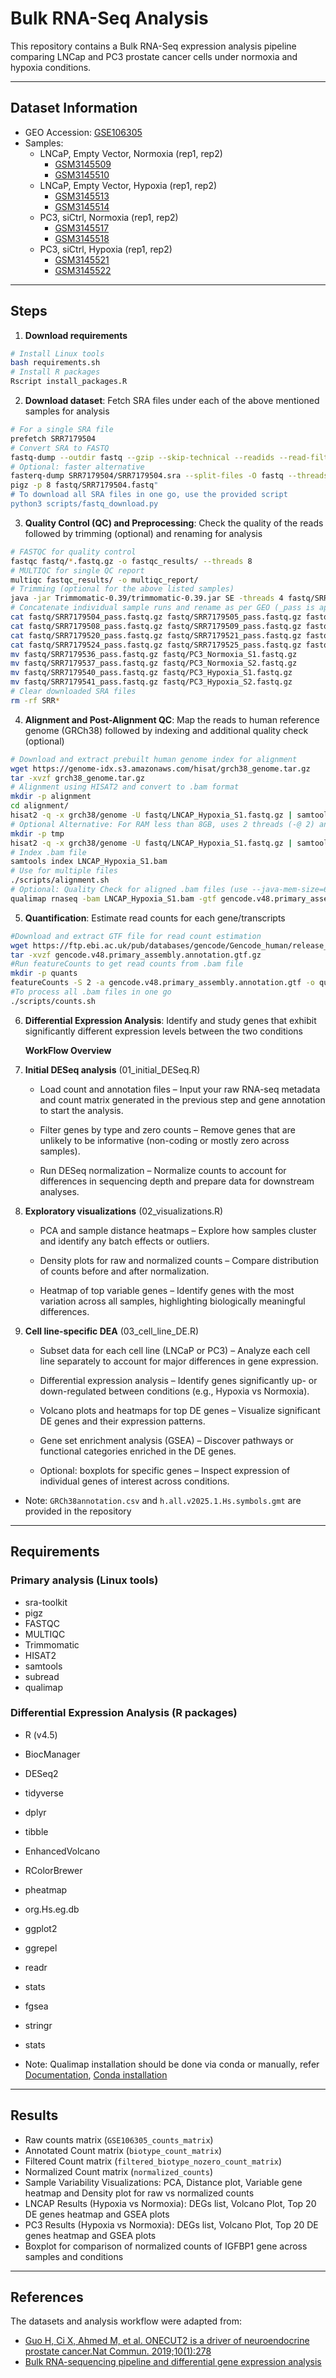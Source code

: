 # Bulk RNA-Seq Analysis

This repository contains a Bulk RNA-Seq expression analysis pipeline comparing LNCap and PC3 prostate cancer cells under normoxia and hypoxia conditions.

---

## Dataset Information

- GEO Accession: [GSE106305](https://www.ncbi.nlm.nih.gov/geo/query/acc.cgi?acc=GSE106305)
- Samples:
    - LNCaP, Empty Vector, Normoxia (rep1, rep2)
        - [GSM3145509](https://www.ncbi.nlm.nih.gov/geo/query/acc.cgi?acc=GSM3145509)
        - [GSM3145510](https://www.ncbi.nlm.nih.gov/geo/query/acc.cgi?acc=GSM3145510)
    - LNCaP, Empty Vector, Hypoxia (rep1, rep2)
        - [GSM3145513](https://www.ncbi.nlm.nih.gov/geo/query/acc.cgi?acc=GSM3145513)
        - [GSM3145514](https://www.ncbi.nlm.nih.gov/geo/query/acc.cgi?acc=GSM3145514)
    - PC3, siCtrl, Normoxia (rep1, rep2)
        - [GSM3145517](https://www.ncbi.nlm.nih.gov/geo/query/acc.cgi?acc=GSM3145517)
        - [GSM3145518](https://www.ncbi.nlm.nih.gov/geo/query/acc.cgi?acc=GSM3145518)
    - PC3, siCtrl, Hypoxia (rep1, rep2)
        - [GSM3145521](https://www.ncbi.nlm.nih.gov/geo/query/acc.cgi?acc=GSM3145521)
        - [GSM3145522](https://www.ncbi.nlm.nih.gov/geo/query/acc.cgi?acc=GSM3145522)

---

## Steps

1. **Download requirements** 

```bash
# Install Linux tools
bash requirements.sh
# Install R packages
Rscript install_packages.R
```
2. **Download dataset**: Fetch SRA files under each of the above mentioned samples for analysis

```bash
# For a single SRA file
prefetch SRR7179504
# Convert SRA to FASTQ
fastq-dump --outdir fastq --gzip --skip-technical --readids --read-filter pass --dumpbase --split-3 --clip SRR7179504/SRR7179504.sra
# Optional: faster alternative
fasterq-dump SRR7179504/SRR7179504.sra --split-files -O fastq --threads 8
pigz -p 8 fastq/SRR7179504.fastq"
# To download all SRA files in one go, use the provided script
python3 scripts/fastq_download.py
```
3. **Quality Control (QC) and Preprocessing**: Check the quality of the reads followed by trimming (optional) and renaming for analysis

```bash
# FASTQC for quality control
fastqc fastq/*.fastq.gz -o fastqc_results/ --threads 8
# MULTIQC for single QC report
multiqc fastqc_results/ -o multiqc_report/
# Trimming (optional for the above listed samples)
java -jar Trimmomatic-0.39/trimmomatic-0.39.jar SE -threads 4 fastq/SRR7179504.fastq.gz fastq/SRR7179504_trimmed.fastq.gz TRAILING:10 -phred33
# Concatenate individual sample runs and rename as per GEO (_pass is appended by fastq-dump, _1 appended by fasterq-dump on FASTQ file generation)
cat fastq/SRR7179504_pass.fastq.gz fastq/SRR7179505_pass.fastq.gz fastq/SRR7179506_pass.fastq.gz fastq/SRR7179507_pass.fastq.gz > fastq/LNCAP_Normoxia_S1.fastq.gz
cat fastq/SRR7179508_pass.fastq.gz fastq/SRR7179509_pass.fastq.gz fastq/SRR7179510_pass.fastq.gz fastq/SRR7179511_pass.fastq.gz > fastq/LNCAP_Normoxia_S2.fastq.gz
cat fastq/SRR7179520_pass.fastq.gz fastq/SRR7179521_pass.fastq.gz fastq/SRR7179522_pass.fastq.gz fastq/SRR7179523_pass.fastq.gz > fastq/LNCAP_Hypoxia_S1.fastq.gz
cat fastq/SRR7179524_pass.fastq.gz fastq/SRR7179525_pass.fastq.gz fastq/SRR7179526_pass.fastq.gz fastq/SRR7179527_pass.fastq.gz > fastq/LNCAP_Hypoxia_S2.fastq.gz
mv fastq/SRR7179536_pass.fastq.gz fastq/PC3_Normoxia_S1.fastq.gz
mv fastq/SRR7179537_pass.fastq.gz fastq/PC3_Normoxia_S2.fastq.gz
mv fastq/SRR7179540_pass.fastq.gz fastq/PC3_Hypoxia_S1.fastq.gz
mv fastq/SRR7179541_pass.fastq.gz fastq/PC3_Hypoxia_S2.fastq.gz
# Clear downloaded SRA files 
rm -rf SRR*
```   
4. **Alignment and Post-Alignment QC**: Map the reads to human reference genome (GRCh38) followed by indexing and additional quality check (optional)

```bash
# Download and extract prebuilt human genome index for alignment
wget https://genome-idx.s3.amazonaws.com/hisat/grch38_genome.tar.gz
tar -xvzf grch38_genome.tar.gz
# Alignment using HISAT2 and convert to .bam format
mkdir -p alignment
cd alignment/
hisat2 -q -x grch38/genome -U fastq/LNCAP_Hypoxia_S1.fastq.gz | samtools sort -o LNCAP_Hypoxia_S1.bam
# Optional Alternative: For RAM less than 8GB, uses 2 threads (-@ 2) and 1GB RAM per thread (-m 1G) and ./tmp helps to store intermediate files and automatically clean up incase system's default tmp directory is at low space
mkdir -p tmp
hisat2 -q -x grch38/genome -U fastq/LNCAP_Hypoxia_S1.fastq.gz | samtools sort -m 1G -@ 2 -T ./tmp -o LNCAP_Hypoxia_S1.bam
# Index .bam file
samtools index LNCAP_Hypoxia_S1.bam
# Use for multiple files
./scripts/alignment.sh
# Optional: Quality Check for aligned .bam files (use --java-mem-size=6G for RAM less than 8GB) 
qualimap rnaseq -bam LNCAP_Hypoxia_S1.bam -gtf gencode.v48.primary_assembly.annotation.gtf -outdir rnaseq_qc_results --java-mem-size=6G
```
5. **Quantification**: Estimate read counts for each gene/transcripts

```bash
#Download and extract GTF file for read count estimation
wget https://ftp.ebi.ac.uk/pub/databases/gencode/Gencode_human/release_48/gencode.v48.primary_assembly.annotation.gtf.gz
tar -xvzf gencode.v48.primary_assembly.annotation.gtf.gz
#Run featureCounts to get read counts from .bam file
mkdir -p quants
featureCounts -S 2 -a gencode.v48.primary_assembly.annotation.gtf -o quants/LNCAP_Hypoxia_S1_featurecounts.txt LNCAP_Hypoxia_S1.bam
#To process all .bam files in one go
./scripts/counts.sh
```
6. **Differential Expression Analysis**: Identify and study genes that exhibit significantly different expression levels between the two conditions

    **WorkFlow Overview** 

1. **Initial DESeq analysis** (01_initial_DESeq.R)

    - Load count and annotation files – Input your raw RNA-seq metadata and count matrix generated in the previous step and gene annotation to start the analysis.

    - Filter genes by type and zero counts – Remove genes that are unlikely to be informative (non-coding or mostly zero across samples).

    - Run DESeq normalization – Normalize counts to account for differences in sequencing depth and prepare data for downstream analyses.

2. **Exploratory visualizations** (02_visualizations.R)

    - PCA and sample distance heatmaps – Explore how samples cluster and identify any batch effects or outliers.

    - Density plots for raw and normalized counts – Compare distribution of counts before and after normalization.

    - Heatmap of top variable genes – Identify genes with the most variation across all samples, highlighting biologically meaningful differences.

3. **Cell line-specific DEA** (03_cell_line_DE.R)

    - Subset data for each cell line (LNCaP or PC3) – Analyze each cell line separately to account for major differences in gene expression.

    - Differential expression analysis – Identify genes significantly up- or down-regulated between conditions (e.g., Hypoxia vs Normoxia).

    - Volcano plots and heatmaps for top DE genes – Visualize significant DE genes and their expression patterns.

    - Gene set enrichment analysis (GSEA) – Discover pathways or functional categories enriched in the DE genes.

    - Optional: boxplots for specific genes – Inspect expression of individual genes of interest across conditions.

- Note: `GRCh38annotation.csv` and `h.all.v2025.1.Hs.symbols.gmt` are provided in the repository
---

## Requirements

### Primary analysis (Linux tools)

- sra-toolkit
- pigz
- FASTQC
- MULTIQC
- Trimmomatic
- HISAT2
- samtools
- subread
- qualimap

### Differential Expression Analysis (R packages)

- R (v4.5)
- BiocManager
- DESeq2
- tidyverse
- dplyr
- tibble
- EnhancedVolcano
- RColorBrewer
- pheatmap
- org.Hs.eg.db
- ggplot2
- ggrepel
- readr
- stats
- fgsea
- stringr
- stats

- Note: Qualimap installation should be done via conda or manually, refer [Documentation](http://qualimap.conesalab.org/), [Conda installation](https://anaconda.org/bioconda/qualimap)
---

## Results

- Raw counts matrix (`GSE106305_counts_matrix`)
- Annotated Count matrix (`biotype_count_matrix`)
- Filtered Count matrix (`filtered_biotype_nozero_count_matrix`)
- Normalized Count matrix (`normalized_counts`)
- Sample Variability Visualizations: PCA, Distance plot, Variable gene heatmap and Density plot for raw vs normalized counts
- LNCAP Results (Hypoxia vs Normoxia): DEGs list, Volcano Plot, Top 20 DE genes heatmap and GSEA plots
- PC3 Results (Hypoxia vs Normoxia): DEGs list, Volcano Plot, Top 20 DE genes heatmap and GSEA plots
- Boxplot for comparison of normalized counts of IGFBP1 gene across samples and conditions  

---

## References

The datasets and analysis workflow were adapted from: 
- [Guo H, Ci X, Ahmed M, et al. ONECUT2 is a driver of neuroendocrine prostate cancer.Nat Commun. 2019;10(1):278](https://pmc.ncbi.nlm.nih.gov/articles/PMC6336817/#Sec11)
- [Bulk RNA-sequencing pipeline and differential gene expression analysis](https://erilu.github.io/bulk-rnaseq-analysis/#Obtaining_raw_data_from_GEO)

